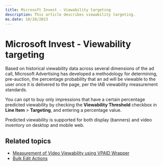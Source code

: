 ```yaml
---
title: Microsoft Invest - Viewability targeting
description: This article describes viewability targeting.
ms.date: 10/28/2023
---
```


# Microsoft Invest - Viewability targeting

Based on historical viewability data across several dimensions of the ad call, Microsoft Advertising has developed a methodology for determining, pre-auction, the percentage probability that an ad will be viewable to the user once it is delivered to the page, per the IAB
viewability measurement standards.

You can opt to buy only impressions that have a certain percentage predicted viewability by checking the **Viewability Threshold** checkbox in **Line Item**  \>  **Targeting**, and entering a percentage value.

Predicted viewability is supported for both display (banners) and video inventory on desktop and mobile web.

## Related topics

- [Measurement of Video Viewability using VPAID Wrapper](video-viewability.md)
- [Bulk Edit Actions](bulk-edit-actions.md)
